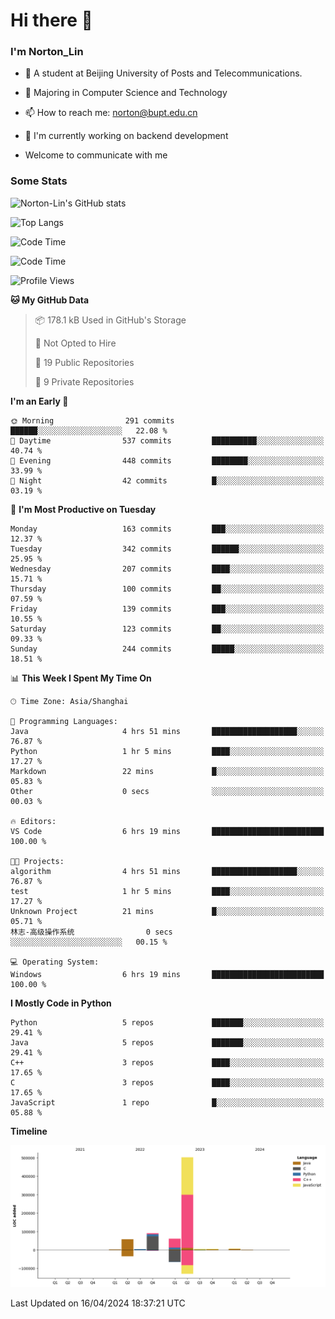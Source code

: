 
# Hi there 👋

### I'm Norton_Lin
- 🏫 A student at Beijing University of Posts and Telecommunications.
- 🌱 Majoring in Computer Science and Technology
- 📫 How to reach me: norton@bupt.edu.cn
- 🌱 I'm currently working on backend development

- Welcome to communicate with me

### Some Stats
![Norton-Lin's GitHub stats](https://github-readme-stats.vercel.app/api?username=Norton-Lin&count_private=true&show_icons=true&theme=radical)

![Top Langs](https://github-readme-stats.vercel.app/api/top-langs/?username=Norton-Lin&langs_count=10&layout=compact)

![Code Time](https://github-readme-stats.vercel.app/api/wakatime?username=Norton_Lin)

<!--START_SECTION:waka-->
![Code Time](http://img.shields.io/badge/Code%20Time-521%20hrs%204%20mins-blue)

![Profile Views](http://img.shields.io/badge/Profile%20Views-0-blue)

**🐱 My GitHub Data** 

> 📦 178.1 kB Used in GitHub's Storage 
 > 
> 🚫 Not Opted to Hire
 > 
> 📜 19 Public Repositories 
 > 
> 🔑 9 Private Repositories 
 > 
**I'm an Early 🐤** 

```text
🌞 Morning                291 commits         ██████░░░░░░░░░░░░░░░░░░░   22.08 % 
🌆 Daytime                537 commits         ██████████░░░░░░░░░░░░░░░   40.74 % 
🌃 Evening                448 commits         ████████░░░░░░░░░░░░░░░░░   33.99 % 
🌙 Night                  42 commits          █░░░░░░░░░░░░░░░░░░░░░░░░   03.19 % 
```
📅 **I'm Most Productive on Tuesday** 

```text
Monday                   163 commits         ███░░░░░░░░░░░░░░░░░░░░░░   12.37 % 
Tuesday                  342 commits         ██████░░░░░░░░░░░░░░░░░░░   25.95 % 
Wednesday                207 commits         ████░░░░░░░░░░░░░░░░░░░░░   15.71 % 
Thursday                 100 commits         ██░░░░░░░░░░░░░░░░░░░░░░░   07.59 % 
Friday                   139 commits         ███░░░░░░░░░░░░░░░░░░░░░░   10.55 % 
Saturday                 123 commits         ██░░░░░░░░░░░░░░░░░░░░░░░   09.33 % 
Sunday                   244 commits         █████░░░░░░░░░░░░░░░░░░░░   18.51 % 
```


📊 **This Week I Spent My Time On** 

```text
🕑︎ Time Zone: Asia/Shanghai

💬 Programming Languages: 
Java                     4 hrs 51 mins       ███████████████████░░░░░░   76.87 % 
Python                   1 hr 5 mins         ████░░░░░░░░░░░░░░░░░░░░░   17.27 % 
Markdown                 22 mins             █░░░░░░░░░░░░░░░░░░░░░░░░   05.83 % 
Other                    0 secs              ░░░░░░░░░░░░░░░░░░░░░░░░░   00.03 % 

🔥 Editors: 
VS Code                  6 hrs 19 mins       █████████████████████████   100.00 % 

🐱‍💻 Projects: 
algorithm                4 hrs 51 mins       ███████████████████░░░░░░   76.87 % 
test                     1 hr 5 mins         ████░░░░░░░░░░░░░░░░░░░░░   17.27 % 
Unknown Project          21 mins             █░░░░░░░░░░░░░░░░░░░░░░░░   05.71 % 
林志-高级操作系统                0 secs              ░░░░░░░░░░░░░░░░░░░░░░░░░   00.15 % 

💻 Operating System: 
Windows                  6 hrs 19 mins       █████████████████████████   100.00 % 
```

**I Mostly Code in Python** 

```text
Python                   5 repos             ███████░░░░░░░░░░░░░░░░░░   29.41 % 
Java                     5 repos             ███████░░░░░░░░░░░░░░░░░░   29.41 % 
C++                      3 repos             ████░░░░░░░░░░░░░░░░░░░░░   17.65 % 
C                        3 repos             ████░░░░░░░░░░░░░░░░░░░░░   17.65 % 
JavaScript               1 repo              █░░░░░░░░░░░░░░░░░░░░░░░░   05.88 % 
```



**Timeline**

![Lines of Code chart](https://raw.githubusercontent.com/Norton-Lin/Norton-Lin/main/assets/bar_graph.png)


 Last Updated on 16/04/2024 18:37:21 UTC
<!--END_SECTION:waka-->

